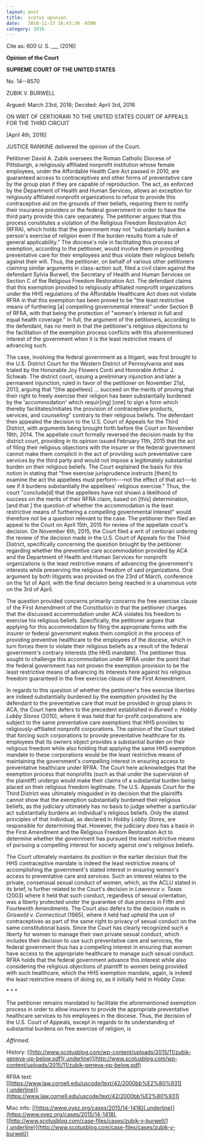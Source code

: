 ```yaml
---
layout: post
title:  scotus opinion
date:   2018-11-27 16:43:39 -0500
category: 2016
---
```

Cite as: 600 U. S. \_\_\_ (2016)

**Opinion of the Court**

**SUPREME COURT OF THE UNITED STATES**

No. 14\--8570

ZUBIK V. BURWELL
<!--more-->
Argued: March 23rd, 2016; Decided: April 3rd, 2016

ON WRIT OF CERTIORARI TO THE UNITED STATES COURT OF APPEALS FOR THE
THIRD CIRCUIT

\[April 4th, 2016\]

JUSTICE RANKINE delivered the opinion of the Court.

Petitioner David A. Zubik oversees the Roman Catholic Diocese of
Pittsburgh, a religiously affiliated nonprofit institution whose female
employees, under the Affordable Health Care Act passed in 2010, are
guaranteed access to contraceptives and other forms of preventative care
by the group plan if they are capable of reproduction. The act, as
enforced by the Department of Health and Human Services, allows an
exception for religiously affiliated nonprofit organizations to refuse
to provide this contraceptive aid on the grounds of their beliefs,
requiring them to notify their insurance providers or the federal
government in order to have the third party provide this care
separately. The petitioner argues that this process constitutes a
violation of the Religious Freedom Restoration Act (RFRA), which holds
that the government may not "substantially burden a person's exercise of
religion even if the burden results from a rule of general
applicability." The diocese's role in facilitating this process of
exemption, according to the petitioner, would involve them in providing
preventative care for their employees and thus violate their religious
beliefs against their will. Thus, the petitioner, on behalf of various
other petitioners claiming similar arguments in class-action suit, filed
a civil claim against the defendant Sylvia Burwell, the Secretary of
Health and Human Services on Section C of the Religious Freedom
Restoration Act. The defendant claims that this exemption provided to
religiously affiliated nonprofit organizations under the HHS regulations
of the Affordable Healthcare Act does not violate RFRA in that this
exemption has been proved to be "the least restrictive means of
furthering \[a\] compelling governmental interest" under Section B of
RFRA, with that being the protection of "women's interest in full and
equal health coverage." In full, the argument of the petitioners,
according to the defendant, has no merit in that the petitioner's
religious objections to the facilitation of the exemption process
conflicts with this aforementioned interest of the government when it is
the least restrictive means of advancing such.

The case, involving the federal government as a litigant, was first
brought to the U.S. District Court for the Western District of
Pennsylvania and was trialed by the Honorable Joy Flowers Conti and
Honorable Arthur J. Schwab. The district court, issuing a preliminary
injunction and later a permanent injunction, ruled in favor of the
petitioner on November 21st, 2013, arguing that "\[the appellees\] ...
succeed on the merits of proving that their right to freely exercise
their religion has been substantially burdened by the 'accommodation'
which requir\[ing\] \[one\] to sign a form which thereby
facilitates/initiates the provision of contraceptive products, services,
and counseling" contrary to their religious beliefs. The defendant then
appealed the decision to the U.S. Court of Appeals for the Third
District, with arguments being brought forth before the Court on
November 19th, 2014. The appellate court formally reversed the decision
made by the district court, providing in its opinion issued February
11th, 2015 that the act of filing their religious objections with the
insurer or the federal government cannot make them complicit in the act
of providing such preventative care services by the third party and
would not impose a legitimately substantial burden on their religious
beliefs. The Court explained the basis for this notion in stating that
"free exercise jurisprudence instructs \[them\] to examine the act the
appellees must perform---not the effect of that act---to see if it
burdens substantially the appellees' religious exercise." Thus, the
court "conclude\[d\] that the appellees have not shown a likelihood of
success on the merits of their RFRA claim, based on \[this\]
determination, \[and that \] the question of whether the accommodation
is the least restrictive means of furthering a compelling governmental
interest" would therefore not be a question relevant to the case. The
petitioner then filed an appeal to the Court on April 15th, 2015 for
review of the appellate court's decision. On November 6th, 2015, the
Court filed a writ of certiorari ordering the review of the decision
made in the U.S. Court of Appeals for the Third District, specifically
concerning the question brought by the petitioner regarding whether the
preventive care accommodation provided by ACA and the Department of
Health and Human Services for nonprofit organizations is the least
restrictive means of advancing the government's interests while
preserving the religious freedom of said organizations. Oral argument by
both litigants was provided on the 23rd of March, conference on the 1st
of April, with the final decision being reached in a unanimous vote on
the 3rd of April.

The question provided concerns primarily concerns the free exercise
clause of the First Amendment of the Constitution in that the petitioner
charges that the discussed accommodation under ACA violates his freedom
to exercise his religious beliefs. Specifically, the petitioner argues
that applying for this accommodation by filing the appropriate forms
with the insurer or federal government makes them complicit in the
process of providing preventive healthcare to the employees of the
diocese, which in turn forces them to violate their religious beliefs as
a result of the federal government's contrary interests (the HHS
mandate). The petitioner thus sought to challenge this accommodation
under RFRA under the point that the federal government has not proven
the exemption provision to be the least restrictive means of advancing
its interests here against his religious freedom guaranteed in the free
exercise clause of the First Amendment.

In regards to this question of whether the petitioner's free exercise
liberties are indeed substantially burdened by the exemption provided by
the defendant to the preventative care that must be provided in group
plans in ACA, the Court here defers to the precedent established in
*Burwell v. Hobby Lobby Stores* (2010), where it was held that
for-profit corporations are subject to the same preventative care
exemptions that HHS provides to religiously-affiliated nonprofit
corporations. The opinion of the Court stated that forcing such
corporations to provide preventative healthcare for its employees that
its owners object provides a substantial burden on their religious
freedom while also holding that applying the same HHS exemption mandate
to these corporations would be the least restrictive means of
maintaining the government's compelling interest in ensuring access to
preventative healthcare under RFRA. The Court here acknowledges that the
exemption process that nonprofits (such as that under the supervision of
the plaintiff) undergo would make their claims of a substantial burden
being placed on their religious freedom legitimate. The U.S. Appeals
Court for the Third District was ultimately misguided in its decision
that the plaintiffs cannot show that the exemption substantially
burdened their religious beliefs, as the judiciary ultimately has no
basis to judge whether a particular act substantially burdens an
individual's religious beliefs. Only the stated principles of that
individual, as declared in *Hobby Lobby Stores*, are responsible for
determining that. However, the judiciary *does* has a basis in the First
Amendment and the Religious Freedom Restoration Act to determine whether
the government has pursued the least restrictive means of pursuing a
compelling interest for society against one's religious beliefs.

The Court ultimately maintains its position in the earlier decision that
the HHS contraceptive mandate is indeed the least restrictive means of
accomplishing the government's stated interest in ensuring women's
access to preventative care and services. Such an interest relates to
the private, consensual sexual conduct of women, which, as the ACLU
stated in its brief, is further related to the Court's decision in
*Lawrence v. Texas* (2003) where it held that such conduct, regardless
of sexual orientation, was a liberty protected under the guarantee of
due process in Fifth and Fourteenth Amendments. The Court also defers to
the decision made in *Griswold v. Connecticut* (1965), where it held had
upheld the use of contraceptives as part of the same right to privacy of
sexual conduct on the same constitutional basis. Since the Court has
clearly recognized such a liberty for women to manage their own private
sexual conduct, which includes their decision to use such preventative
care and services, the federal government thus has a compelling interest
in ensuring that women have access to the appropriate healthcare to
manage such sexual conduct. RFRA holds that the federal government
advance this interest while also considering the religious objections of
plaintiff to women being provided with such healthcare, which the HHS
exemption mandate, again, is indeed the least restrictive means of doing
so, as it initially held in *Hobby Case*.

\* \* \*

The petitioner remains mandated to facilitate the aforementioned
exemption process in order to allow insurers to provide the appropriate
preventative healthcare services to his employees in the diocese. Thus,
the decision of the U.S. Court of Appeals, except in regards to its
understanding of substantial burdens on free exercise of religion, is

*Affirmed.*

History:
[[http://www.scotusblog.com/wp-content/uploads/2015/11/zubik-geneva-op-below.pdf]{.underline}](http://www.scotusblog.com/wp-content/uploads/2015/11/zubik-geneva-op-below.pdf)

RFRA text:
[[https://www.law.cornell.edu/uscode/text/42/2000bb%E2%80%931]{.underline}](https://www.law.cornell.edu/uscode/text/42/2000bb%E2%80%931)

Misc info:
[[https://www.oyez.org/cases/2015/14-1418]{.underline}](https://www.oyez.org/cases/2015/14-1418),
[[http://www.scotusblog.com/case-files/cases/zubik-v-burwell/]{.underline}](http://www.scotusblog.com/case-files/cases/zubik-v-burwell/)
